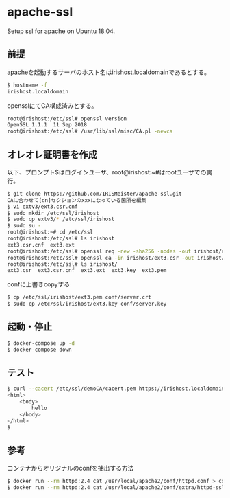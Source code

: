 # apache-ssl
Setup ssl for apache on Ubuntu 18.04.

## 前提
apacheを起動するサーバのホスト名はirishost.localdomainであるとする。
```bash
$ hostname -f
irishost.localdomain
```
opensslにてCA構成済みとする。
```bash
root@irishost:/etc/ssl# openssl version
OpenSSL 1.1.1  11 Sep 2018
root@irishost:/etc/ssl# /usr/lib/ssl/misc/CA.pl -newca
```

## オレオレ証明書を作成
以下、プロンプト$はログインユーザ、root@irishost:~#はrootユーザでの実行。

```bash
$ git clone https://github.com/IRISMeister/apache-ssl.git
CAに合わせて[dn]セクションのxxxになっている箇所を編集
$ vi extv3/ext3.csr.cnf
$ sudo mkdir /etc/ssl/irishost
$ sudo cp extv3/* /etc/ssl/irishost
$ sudo su -
root@irishost:~# cd /etc/ssl
root@irishost:/etc/ssl# ls irishost
ext3.csr.cnf  ext3.ext
root@irishost:/etc/ssl# openssl req -new -sha256 -nodes -out irishost/ext3.csr -newkey rsa:2048 -keyout irishost/ext3.key -config irishost/ext3.csr.cnf
root@irishost:/etc/ssl# openssl ca -in irishost/ext3.csr -out irishost/ext3.pem -cert /etc/ssl/demoCA/cacert.pem -keyfile /etc/ssl/demoCA/private/cakey.pem -extfile irishost/ext3.ext -days 3650
root@irishost:/etc/ssl# ls irishost/
ext3.csr  ext3.csr.cnf  ext3.ext  ext3.key  ext3.pem
```
confに上書きcopyする
```bash
$ cp /etc/ssl/irishost/ext3.pem conf/server.crt
$ sudo cp /etc/ssl/irishost/ext3.key conf/server.key
```

## 起動・停止
```bash
$ docker-compose up -d
$ docker-compose down
```

## テスト
```bash
$ curl --cacert /etc/ssl/demoCA/cacert.pem https://irishost.localdomain/
<html>
    <body>
        hello
    </body>
</html>
$ 
```
## 参考
コンテナからオリジナルのconfを抽出する方法
```bash
$ docker run --rm httpd:2.4 cat /usr/local/apache2/conf/httpd.conf > conf/httpd.conf
$ docker run --rm httpd:2.4 cat /usr/local/apache2/conf/extra/httpd-ssl.conf > conf/extra/httpd-ssl.conf
```
